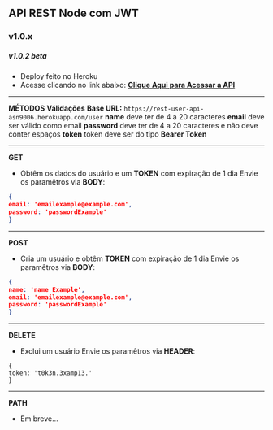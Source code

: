 
## API REST Node com JWT

### v1.0.x

##### v1.0.2 beta

- Deploy feito no Heroku
- Acesse clicando no link abaixo:
**[Clique Aqui para Acessar a API](https://rest-user-api-asn9006.herokuapp.com/ "Clique Aqui para Acessar a API")**
------------
**MÉTODOS**
**Válidações**
**Base URL:** `https://rest-user-api-asn9006.herokuapp.com/user`
**name** deve ter de 4 a 20 caracteres
**email** deve ser válido como email
**password** deve ter de 4 a 20 caracteres e não deve conter espaços
**token** token deve ser do tipo **Bearer Token**

------------

**GET**
- Obtêm os dados do usuário e um **TOKEN** com expiração de 1 dia
Envie os paramêtros via **BODY**:
```json
{
email: 'emailexample@example.com',
password: 'passwordExample'
}
```
------------

**POST**
- Cria um usuário e obtêm **TOKEN** com expiração de 1 dia
Envie os paramêtros via **BODY**:
```json
{
name: 'name Example',
email: 'emailexample@example.com',
password: 'passwordExample'
}
```

------------

**DELETE**
- Exclui um usuário
Envie os paramêtros via **HEADER**:
```
{
token: 't0k3n.3xamp13.'
}
```
------------

**PATH**
- Em breve...